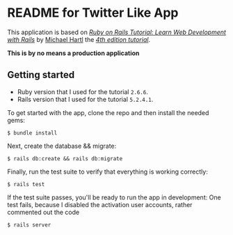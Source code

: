 # README for Twitter Like App

This application is based on
*[Ruby on Rails Tutorial: Learn Web Development with Rails](https://www.railstutorial.org/)*
by [Michael Hartl](http://www.michaelhartl.com/)
the *[4th edition tutorial](https://www.learnenough.com/ruby-on-rails-4th-edition-tutorial/)*.

**This is by no means a production application**

## Getting started

* Ruby version that I used for the tutorial ``` 2.6.6 ```.
* Rails version that I used for the tutorial ``` 5.2.4.1 ```.

To get started with the app, clone the repo and then install the needed gems:

```
$ bundle install
```

Next, create the database && migrate:

```
$ rails db:create && rails db:migrate
```

Finally, run the test suite to verify that everything is working correctly:

```
$ rails test
```

If the test suite passes, you'll be ready to run the app in development:
One test fails, because I disabled the activation user accounts, rather commented out the code

```
$ rails server
```
